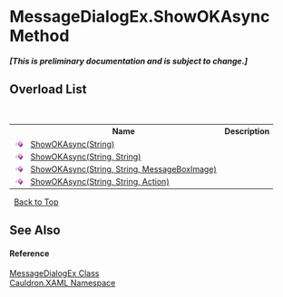# MessageDialogEx.ShowOKAsync Method 
 _**\[This is preliminary documentation and is subject to change.\]**_


## Overload List
&nbsp;<table><tr><th></th><th>Name</th><th>Description</th></tr><tr><td>![Public method](media/pubmethod.gif "Public method")</td><td><a href="M_Cauldron_XAML_MessageDialogEx_ShowOKAsync">ShowOKAsync(String)</a></td><td /></tr><tr><td>![Public method](media/pubmethod.gif "Public method")</td><td><a href="M_Cauldron_XAML_MessageDialogEx_ShowOKAsync_1">ShowOKAsync(String, String)</a></td><td /></tr><tr><td>![Public method](media/pubmethod.gif "Public method")</td><td><a href="M_Cauldron_XAML_MessageDialogEx_ShowOKAsync_2">ShowOKAsync(String, String, MessageBoxImage)</a></td><td /></tr><tr><td>![Public method](media/pubmethod.gif "Public method")</td><td><a href="M_Cauldron_XAML_MessageDialogEx_ShowOKAsync_3">ShowOKAsync(String, String, Action)</a></td><td /></tr></table>&nbsp;
<a href="#messagedialogex.showokasync-method">Back to Top</a>

## See Also


#### Reference
<a href="T_Cauldron_XAML_MessageDialogEx">MessageDialogEx Class</a><br /><a href="N_Cauldron_XAML">Cauldron.XAML Namespace</a><br />